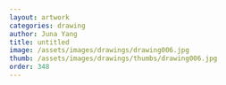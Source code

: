 ```yaml
---
layout: artwork
categories: drawing
author: Juna Yang
title: untitled
image: /assets/images/drawings/drawing006.jpg
thumb: /assets/images/drawings/thumbs/drawing006.jpg
order: 348
---
```

